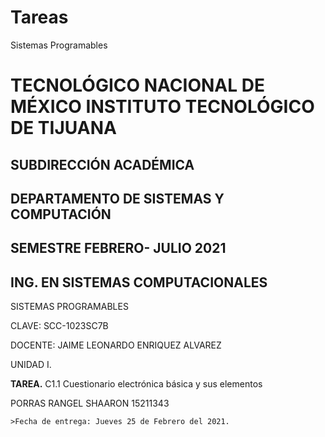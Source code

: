 # Tareas
Sistemas Programables

# TECNOLÓGICO NACIONAL DE MÉXICO INSTITUTO TECNOLÓGICO DE TIJUANA
## SUBDIRECCIÓN ACADÉMICA
## DEPARTAMENTO DE SISTEMAS Y COMPUTACIÓN
## SEMESTRE FEBRERO- JULIO 2021
## ING. EN SISTEMAS COMPUTACIONALES

SISTEMAS PROGRAMABLES

CLAVE: SCC-1023SC7B

DOCENTE: JAIME LEONARDO ENRIQUEZ ALVAREZ

UNIDAD I.

**TAREA.** C1.1 Cuestionario electrónica básica y sus elementos

PORRAS RANGEL SHAARON 15211343

	>Fecha de entrega: Jueves 25 de Febrero del 2021.
